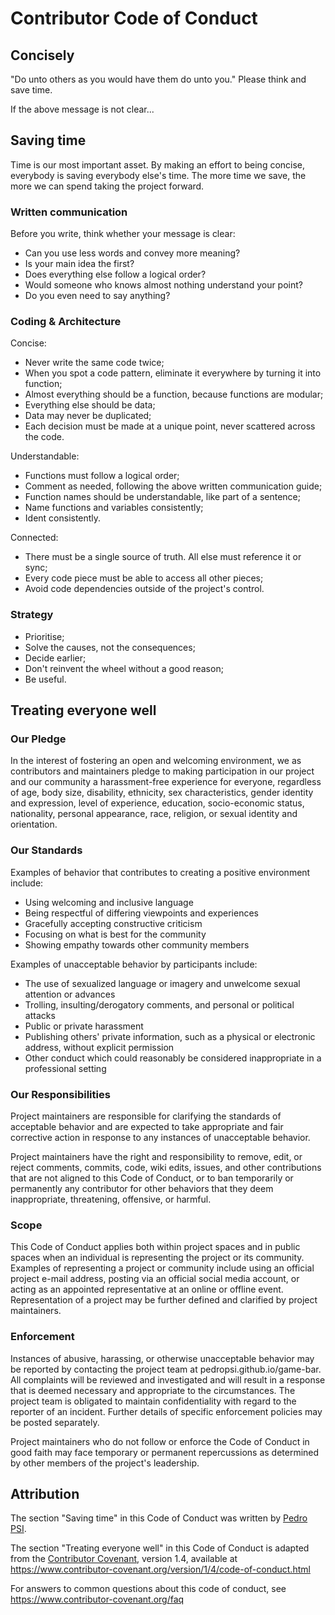 # Contributor Code of Conduct

## Concisely
"Do unto others as you would have them do unto you."
Please think and save time.

If the above message is not clear...

## Saving time

Time is our most important asset. By making an effort to being concise, everybody is saving everybody else's time.
The more time we save, the more we can spend taking the project forward.

### Written communication
Before you write, think whether your message is clear:
- Can you use less words and convey more meaning?
- Is your main idea the first?
- Does everything else follow a logical order?
- Would someone who knows almost nothing understand your point?
- Do you even need to say anything?

### Coding & Architecture
Concise:
- Never write the same code twice;
- When you spot a code pattern, eliminate it everywhere by turning it into function;
- Almost everything should be a function, because functions are modular;
- Everything else should be data;
- Data may never be duplicated;
- Each decision must be made at a unique point, never scattered across the code.

Understandable:
- Functions must follow a logical order;
- Comment as needed, following the above written communication guide;
- Function names should be understandable, like part of a sentence;
- Name functions and variables consistently;
- Ident consistently.

Connected:
- There must be a single source of truth. All else must reference it or sync;
- Every code piece must be able to access all other pieces;
- Avoid code dependencies outside of the project's control.

### Strategy
- Prioritise;
- Solve the causes, not the consequences;
- Decide earlier;
- Don't reinvent the wheel without a good reason;
- Be useful.


## Treating everyone well

### Our Pledge

In the interest of fostering an open and welcoming environment, we as
contributors and maintainers pledge to making participation in our project and
our community a harassment-free experience for everyone, regardless of age, body
size, disability, ethnicity, sex characteristics, gender identity and expression,
level of experience, education, socio-economic status, nationality, personal
appearance, race, religion, or sexual identity and orientation.

### Our Standards

Examples of behavior that contributes to creating a positive environment
include:

* Using welcoming and inclusive language
* Being respectful of differing viewpoints and experiences
* Gracefully accepting constructive criticism
* Focusing on what is best for the community
* Showing empathy towards other community members

Examples of unacceptable behavior by participants include:

* The use of sexualized language or imagery and unwelcome sexual attention or
 advances
* Trolling, insulting/derogatory comments, and personal or political attacks
* Public or private harassment
* Publishing others' private information, such as a physical or electronic
 address, without explicit permission
* Other conduct which could reasonably be considered inappropriate in a
 professional setting

### Our Responsibilities

Project maintainers are responsible for clarifying the standards of acceptable
behavior and are expected to take appropriate and fair corrective action in
response to any instances of unacceptable behavior.

Project maintainers have the right and responsibility to remove, edit, or
reject comments, commits, code, wiki edits, issues, and other contributions
that are not aligned to this Code of Conduct, or to ban temporarily or
permanently any contributor for other behaviors that they deem inappropriate,
threatening, offensive, or harmful.

### Scope

This Code of Conduct applies both within project spaces and in public spaces
when an individual is representing the project or its community. Examples of
representing a project or community include using an official project e-mail
address, posting via an official social media account, or acting as an appointed
representative at an online or offline event. Representation of a project may be
further defined and clarified by project maintainers.

### Enforcement

Instances of abusive, harassing, or otherwise unacceptable behavior may be
reported by contacting the project team at pedropsi.github.io/game-bar. All
complaints will be reviewed and investigated and will result in a response that
is deemed necessary and appropriate to the circumstances. The project team is
obligated to maintain confidentiality with regard to the reporter of an incident.
Further details of specific enforcement policies may be posted separately.

Project maintainers who do not follow or enforce the Code of Conduct in good
faith may face temporary or permanent repercussions as determined by other
members of the project's leadership.

## Attribution

The section "Saving time" in this Code of Conduct was written by [Pedro PSI][site].

[site]: https://pedropsi.github.io

The section "Treating everyone well" in this Code of Conduct is adapted from the [Contributor Covenant][homepage], version 1.4,
available at https://www.contributor-covenant.org/version/1/4/code-of-conduct.html

[homepage]: https://www.contributor-covenant.org

For answers to common questions about this code of conduct, see
https://www.contributor-covenant.org/faq
